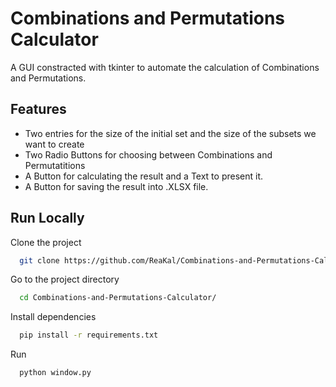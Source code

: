 
# Combinations and Permutations Calculator

A GUI constracted with tkinter to automate the calculation of Combinations and Permutations.



## Features

- Two entries for the size of the initial set and the size of the subsets we want to create
- Two Radio Buttons for choosing between Combinations and Permutatitions
- A Button for calculating the result and a Text to present it.
- A Button for saving the result into .XLSX file.

  
## Run Locally

Clone the project

```bash
  git clone https://github.com/ReaKal/Combinations-and-Permutations-Calculator.git
```

Go to the project directory

```bash
  cd Combinations-and-Permutations-Calculator/
```

Install dependencies

```bash
  pip install -r requirements.txt
```

Run 

```bash
  python window.py
```

  